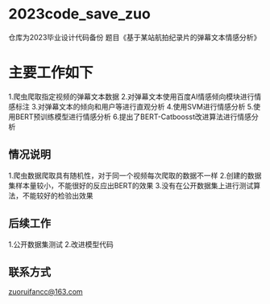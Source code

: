 # 2023code_save_zuo
仓库为2023毕业设计代码备份
题目《基于某站航拍纪录片的弹幕文本情感分析》
# 主要工作如下
1.爬虫爬取指定视频的弹幕文本数据
2.对弹幕文本使用百度AI情感倾向模块进行情感标注
3.对弹幕文本的倾向和用户等进行直观分析
4.使用SVM进行情感分析
5.使用BERT预训练模型进行情感分析
6.提出了BERT-Catboosst改进算法进行情感分析

## 情况说明
1.爬虫数据爬取具有随机性，对于同一个视频每次爬取的数据不一样
2.创建的数据集样本量较小，不能很好的反应出BERT的效果
3.没有在公开数据集上进行测试算法，不能较好的检验出效果

## 后续工作
1.公开数据集测试
2.改进模型代码

## 联系方式
zuoruifancc@163.com
